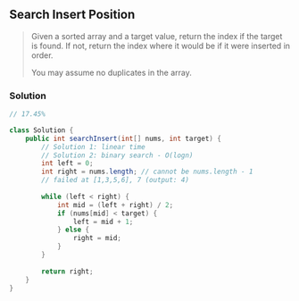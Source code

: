 ## Search Insert Position

> Given a sorted array and a target value, return the index if the target is found. If not, return the index where it would be if it were inserted in order.
>
> You may assume no duplicates in the array.

### Solution

```java
// 17.45%

class Solution {
    public int searchInsert(int[] nums, int target) {
        // Solution 1: linear time
        // Solution 2: binary search - O(logn)
        int left = 0;
        int right = nums.length; // cannot be nums.length - 1
        // failed at [1,3,5,6], 7 (output: 4)
        
        while (left < right) {
            int mid = (left + right) / 2;
            if (nums[mid] < target) {
                left = mid + 1;
            } else {
                right = mid;
            }
        }
        
        return right;
    }
}
```

